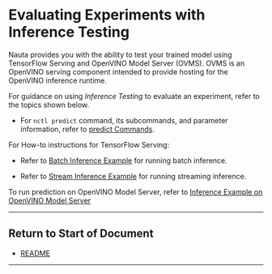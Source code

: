 # Evaluating Experiments with Inference Testing

Nauta provides you with the ability to test your trained model using TensorFlow Serving and OpenVINO Model Server (OVMS).  OVMS is an OpenVINO serving component intended to provide hosting for the OpenVINO inference runtime.

For guidance on using _Inference Testing_ to evaluate an experiment, refer to the topics shown below.

- For `nctl predict` command, its subcommands, and parameter information, refer to [predict Commands](predict.md).

For How-to instructions for TensorFlow Serving:

- Refer to [Batch Inference Example](batch_inf_example.md) for running batch inference.

- Refer to [Stream Inference Example](streaming_inference.md) for running streaming inference.

To run prediction on OpenVINO Model Server, refer to [Inference Example on OpenVINO Model Server](openvino_inf.md)

----------------------

## Return to Start of Document

* [README](../README.md)
----------------------


